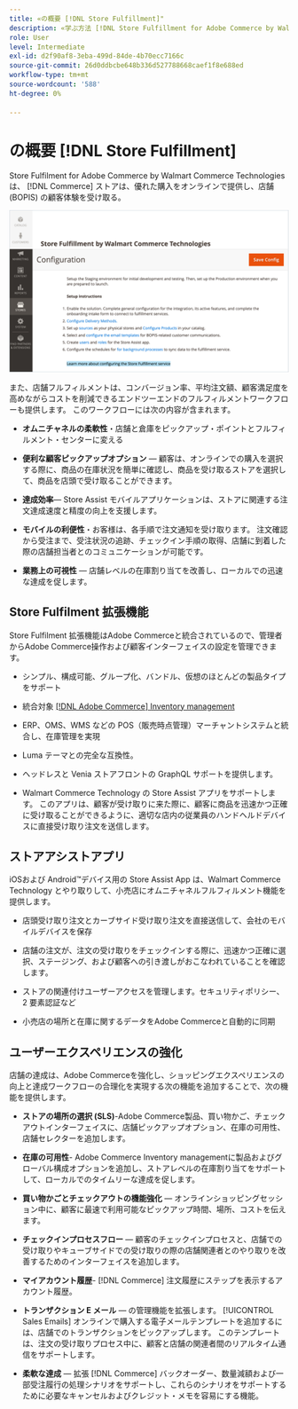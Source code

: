 ```yaml
---
title: «の概要 [!DNL Store Fulfillment]"
description: «学ぶ方法 [!DNL Store Fulfillment for Adobe Commerce by Walmart Technologies] は、顧客向けにオンラインでの購入、店舗での受け取り (BOPIS) をサポートします。 Store Assist モバイルを使用して、BOPIS の達成と注文処理を合理化し、店舗関連者と Commerce の顧客に提供します。」
role: User
level: Intermediate
exl-id: d2f90af8-3eba-499d-84de-4b70ecc7166c
source-git-commit: 26d0ddbcbe648b336d527788668caef1f8e688ed
workflow-type: tm+mt
source-wordcount: '588'
ht-degree: 0%

---
```


# の概要 [!DNL Store Fulfillment]

Store Fulfilment for Adobe Commerce by Walmart Commerce Technologies は、 [!DNL Commerce] ストアは、優れた購入をオンラインで提供し、店舗 (BOPIS) の顧客体験を受け取る。

![Walmart Technologies 管理者構成によるフルフィルメントの保存](assets/store-fulfillment-admin-home.png)

また、店舗フルフィルメントは、コンバージョン率、平均注文額、顧客満足度を高めながらコストを削減できるエンドツーエンドのフルフィルメントワークフローも提供します。 このワークフローには次の内容が含まれます。

* **オムニチャネルの柔軟性**・店舗と倉庫をピックアップ・ポイントとフルフィルメント・センターに変える

* **便利な顧客ピックアップオプション** — 顧客は、オンラインでの購入を選択する際に、商品の在庫状況を簡単に確認し、商品を受け取るストアを選択して、商品を店頭で受け取ることができます。

* **達成効率**— Store Assist モバイルアプリケーションは、ストアに関連する注文達成速度と精度の向上を支援します。

* **モバイルの利便性**・お客様は、各手順で注文通知を受け取ります。 注文確認から受注まで、受注状況の追跡、チェックイン手順の取得、店舗に到着した際の店舗担当者とのコミュニケーションが可能です。

* **業務上の可視性** — 店舗レベルの在庫割り当てを改善し、ローカルでの迅速な達成を促します。

## Store Fulfilment 拡張機能

Store Fulfilment 拡張機能はAdobe Commerceと統合されているので、管理者からAdobe Commerce操作および顧客インターフェイスの設定を管理できます。

* シンプル、構成可能、グループ化、バンドル、仮想のほとんどの製品タイプをサポート

* 統合対象 [[!DNL Adobe Commerce] Inventory management](https://docs.magento.com/user-guide/catalog/inventory-learn-more.html)

* ERP、OMS、WMS などの POS（販売時点管理）マーチャントシステムと統合し、在庫管理を実現

* Luma テーマとの完全な互換性。

* ヘッドレスと Venia ストアフロントの GraphQL サポートを提供します。

* Walmart Commerce Technology の Store Assist アプリをサポートします。 このアプリは、顧客が受け取りに来た際に、顧客に商品を迅速かつ正確に受け取ることができるように、適切な店内の従業員のハンドヘルドデバイスに直接受け取り注文を送信します。

## ストアアシストアプリ

iOSおよび Android™デバイス用の Store Assist App は、Walmart Commerce Technology とやり取りして、小売店にオムニチャネルフルフィルメント機能を提供します。

* 店頭受け取り注文とカーブサイド受け取り注文を直接送信して、会社のモバイルデバイスを保存

* 店舗の注文が、注文の受け取りをチェックインする際に、迅速かつ正確に選択、ステージング、および顧客への引き渡しがおこなわれていることを確認します。

* ストアの関連付けユーザーアクセスを管理します。セキュリティポリシー、2 要素認証など

* 小売店の場所と在庫に関するデータをAdobe Commerceと自動的に同期

## ユーザーエクスペリエンスの強化

店舗の達成は、Adobe Commerceを強化し、ショッピングエクスペリエンスの向上と達成ワークフローの合理化を実現する次の機能を追加することで、次の機能を提供します。

* **ストアの場所の選択 (SLS)**-Adobe Commerce製品、買い物かご、チェックアウトインターフェイスに、店舗ピックアップオプション、在庫の可用性、店舗セレクターを追加します。

* **在庫の可用性**- Adobe Commerce Inventory managementに製品およびグローバル構成オプションを追加し、ストアレベルの在庫割り当てをサポートして、ローカルでのタイムリーな達成を促します。

* **買い物かごとチェックアウトの機能強化** — オンラインショッピングセッション中に、顧客に最速で利用可能なピックアップ時間、場所、コストを伝えます。

* **チェックインプロセスフロー** — 顧客のチェックインプロセスと、店舗での受け取りやキューブサイドでの受け取りの際の店舗関連者とのやり取りを改善するためのインターフェイスを追加します。

* **マイアカウント履歴**- [!DNL Commerce] 注文履歴にステップを表示するアカウント履歴。

* **トランザクション E メール** — の管理機能を拡張します。 [!UICONTROL Sales Emails] オンラインで購入する電子メールテンプレートを追加するには、店舗でのトランザクションをピックアップします。 このテンプレートは、注文の受け取りプロセス中に、顧客と店舗の関連者間のリアルタイム通信をサポートします。

* **柔軟な達成** — 拡張 [!DNL Commerce] バックオーダー、数量減額および一部受注履行の処理シナリオをサポートし、これらのシナリオをサポートするために必要なキャンセルおよびクレジット・メモを容易にする機能。
